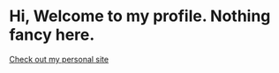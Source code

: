# Hi, Welcome to my profile. Nothing fancy here.
[Check out my personal site](https://peter.husky.nz)

